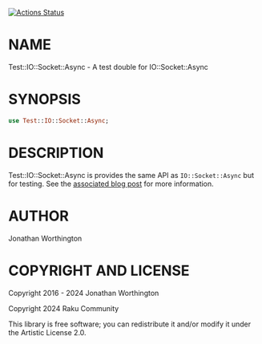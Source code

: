 [![Actions Status](https://github.com/lizmat/Test-IO-Socket-Async/actions/workflows/test.yml/badge.svg)](https://github.com/lizmat/Test-IO-Socket-Async/actions)

NAME
====

Test::IO::Socket::Async - A test double for IO::Socket::Async

SYNOPSIS
========

```raku
use Test::IO::Socket::Async;
```

DESCRIPTION
===========

Test::IO::Socket::Async is provides the same API as `IO::Socket::Async` but for testing. See the [associated blog post](https://6guts.wordpress.com/2016/01/06/not-guts-but-6-part-3/) for more information.

AUTHOR
======

Jonathan Worthington

COPYRIGHT AND LICENSE
=====================

Copyright 2016 - 2024 Jonathan Worthington

Copyright 2024 Raku Community

This library is free software; you can redistribute it and/or modify it under the Artistic License 2.0.

